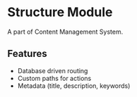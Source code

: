 # Structure Module

A part of Content Management System.

## Features

* Database driven routing
* Custom paths for actions
* Metadata (title, description, keywords)
